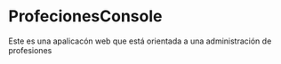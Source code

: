# ProfecionesConsole
Este es una apalicacón web que está orientada a una administración de profesiones 

